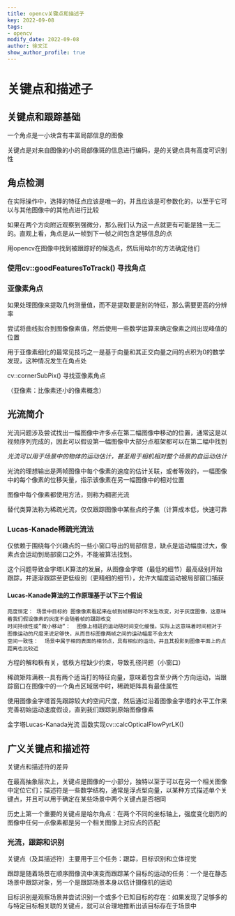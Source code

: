 ```yaml
---
title: opencv关键点和描述子
key: 2022-09-08
tags: 
- opencv
modify_date: 2022-09-08
author: 徐文江
show_author_profile: true
---
```










# 关键点和描述子			
<!--more-->     
## 关键点和跟踪基础			

一个角点是一小块含有丰富局部信息的图像			

关键点是对来自图像的小的局部像斑的信息进行编码，是的关键点具有高度可识别性



## 角点检测				

在实际操作中，选择的特征点应该是唯一的，并且应该是可参数化的，以至于它可以与其他图像中的其他点进行比较				

如果在两个方向附近观察到强微分，那么我们认为这一点就更有可能是独一无二的。直观上看，角点是从一帧到下一帧之间包含足够信息的点

用opencv在图像中找到被跟踪好的候选点，然后用哈尔的方法确定他们				



### 使用cv::goodFeaturesToTrack() 寻找角点				



### 亚像素角点				

如果处理图像来提取几何测量值，而不是提取要是别的特征，那么需要更高的分辨率

尝试将曲线拟合到图像像素值，然后使用一些数学运算来确定像素之间出现峰值的位置			

用于亚像素细化的最常见技巧之一是基于向量和其正交向量之间的点积为0的数学发现，这种情况发生在角点处			

cv::cornerSubPix() 寻找亚像素角点				

（亚像素：比像素还小的像素概念）			





## 光流简介				

光流问题涉及尝试找出一幅图像中许多点在第二幅图像中移动的位置，通常这是以视频序列完成的，因此可以假设第一幅图像中大部分点框架都可以在第二幅中找到			

*光流可以用于场景中的物体的运动估计，甚至用于相机相对整个场景的自运动估计*			

光流的理想输出是两帧图像中每个像素的速度的估计关联，或者等效的，一幅图像中的每个像素的位移矢量，指示该像素在另一幅图像中的相对位置			

图像中每个像素都使用方法，则称为稠密光流				

替代类算法称为稀疏光流，仅仅跟踪图像中某些点的子集（计算成本低，快速可靠			



### Lucas-Kanade稀疏光流法			

仅依赖于围绕每个兴趣点的一些小窗口导出的局部信息，缺点是运动幅度过大，像素点会运动到局部窗口之外，不能被算法找到。			

这个问题导致金字塔LK算法的发展，从图像金字塔（最低的细节）最高级别开始跟踪，并逐渐跟踪至更低级别（更精细的细节），允许大幅度运动被局部窗口捕获				

#### Lucas-Kanade算法的工作原理基于以下三个假设				

```
亮度恒定： 场景中目标的 图像像素看起来在帧到帧移动时不发生改变，对于灰度图像，这意味着我们假设像素的灰度不会随着帧的跟踪改变			
时间持续性或”微小移动“：  图像上相斑的运动随时间变化缓慢。实际上这意味着时间相对于图像运动的尺度来说足够快，从而目标图像两帧之间的运动幅度不会太大				
空间一致性：  场景中属于相同表面的相邻点，具有相似的运动，并且其投影到图像平面上的点距离也比较近			
```



方程的解和秩有关，低秩方程缺少约束，导致孔径问题（小窗口）			

稀疏矩阵满秩--具有两个适当打的特征向量，意味着包含至少两个方向运动，当跟踪窗口在图像中的一个角点区域居中时，稀疏矩阵具有最佳属性			



使用图像金字塔首先跟踪较大的空间尺度，然后通过沿着图像金字塔的水平工作来完善初始运动速度假设，直到我们跟踪到原始图像像素			

金字塔Lucas-Kanada光流 函数实现cv::calcOpticalFlowPyrLK() 



## 广义关键点和描述符				

关键点和描述符的差异			

在最高抽象层次上，关键点是图像的一小部分，独特以至于可以在另一个相关图像中定位它们；描述符是一些数学结构，通常是浮点型向量，以某种方式描述单个关键点，并且可以用于确定在某些场景中两个关键点是否相同				

历史上第一个重要的关键点是哈尔角点：在两个不同的坐标轴上，强度变化剧烈的图像中任何一点像素都是另一个相关图像上对应点的匹配			



### 光流，跟踪和识别			

关键点（及其描述符）主要用于三个任务：跟踪，目标识别和立体视觉			

跟踪是随着场景在顺序图像流中演变而跟踪某个目标的运动的任务：一个是在静态场景中跟踪对象，另一个是跟踪场景本身以估计摄像机的运动				

目标识别是观察场景并尝试识别一个或多个已知目标的存在：如果发现了足够多的与特定目标相关联的关键点，就可以合理地推断出该目标存在于场景中								









